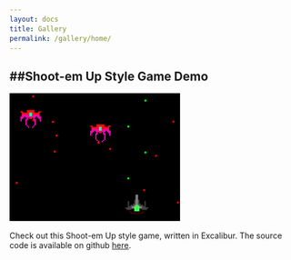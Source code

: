 ```yaml
---
layout: docs
title: Gallery
permalink: /gallery/home/
---
```


##Shoot-em Up Style Game Demo
---------------------

<div class="align-center">
   <a href="/games/shmup/index.html">
      <img width="300px" class="border" src="/img/shmup.png">
   </a>
</div>

Check out this Shoot-em Up style game, written in Excalibur. The source code is available on github [here](https://github.com/eonarheim/Excalibur-Shmup).